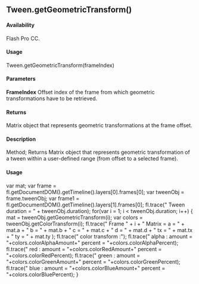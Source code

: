 ## Tween.getGeometricTransform()

#### Availability

Flash Pro CC.

#### Usage

Tween.getGeometricTransform(frameIndex)

#### Parameters

**FrameIndex** Offset index of the frame from which geometric transformations have to be retrieved.

#### Returns

Matrix object that represents geometric transformations at the frame offset.

#### Description

Method; Returns Matrix object that represents geometric transformation of a tween within a user-defined range (from offset to a selected frame).

#### Usage

var mat;
var frame = fl.getDocumentDOM().getTimeline().layers[0].frames[0];
var tweenObj = frame.tweenObj;
var frame1 = fl.getDocumentDOM().getTimeline().layers[1].frames[0];
fl.trace(" Tween duration = " + tweenObj.duration);
for(var i = 1; i < tweenObj.duration; i++) {
mat = tweenObj.getGeometricTransform(i);
var colors = tweenObj.getColorTransform(i);
fl.trace(" Frame " + i + " Matrix = a = " + mat.a + " b = " + mat.b + " c = " + mat.c + " d =
" + mat.d + " tx = " + mat.tx + " ty = " + mat.ty );
fl.trace(" color transform :");
fl.trace(" alpha : amount = "+colors.colorAlphaAmount+" percent = "+colors.colorAlphaPercent);
fl.trace(" red : amount = "+colors.colorRedAmount+" percent = "+colors.colorRedPercent);
fl.trace(" green : amount = "+colors.colorGreenAmount+" percent = "+colors.colorGreenPercent);
fl.trace(" blue : amount = "+colors.colorBlueAmount+" percent = "+colors.colorBluePercent); }

